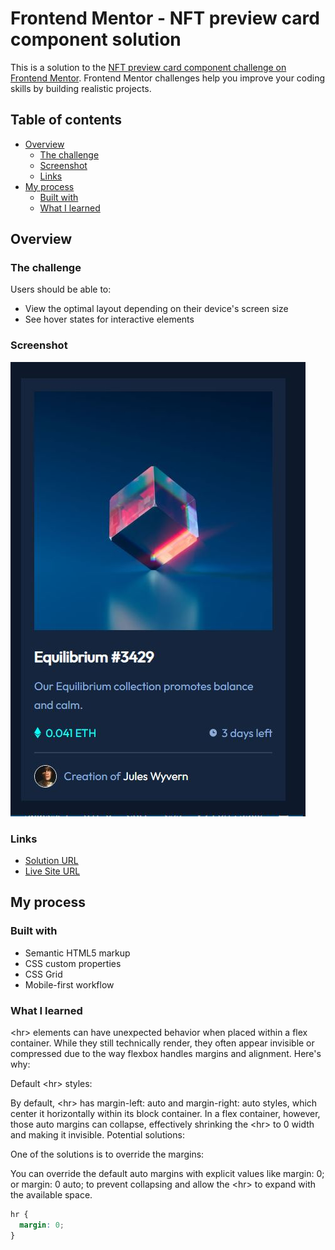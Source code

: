 # Frontend Mentor - NFT preview card component solution

This is a solution to the [NFT preview card component challenge on Frontend Mentor](https://www.frontendmentor.io/challenges/nft-preview-card-component-SbdUL_w0U). Frontend Mentor challenges help you improve your coding skills by building realistic projects. 

## Table of contents

- [Overview](#overview)
  - [The challenge](#the-challenge)
  - [Screenshot](#screenshot)
  - [Links](#links)
- [My process](#my-process)
  - [Built with](#built-with)
  - [What I learned](#what-i-learned)
  
## Overview

### The challenge

Users should be able to:

- View the optimal layout depending on their device's screen size
- See hover states for interactive elements

### Screenshot

![](./screenshot.jpg)

### Links

- [Solution URL](https://github.com/mriyaz/NFT-preview-card-component)
- [Live Site URL](https://mriyaz.github.io/NFT-preview-card-component/)

## My process

### Built with

- Semantic HTML5 markup
- CSS custom properties
- CSS Grid
- Mobile-first workflow

### What I learned

&lt;hr&gt; elements can have unexpected behavior when placed within a flex container. While they still technically render, they often appear invisible or compressed due to the way flexbox handles margins and alignment. Here's why:

Default &lt;hr&gt; styles:

By default, &lt;hr&gt; has margin-left: auto and margin-right: auto styles, which center it horizontally within its block container.
In a flex container, however, those auto margins can collapse, effectively shrinking the &lt;hr&gt; to 0 width and making it invisible.
Potential solutions:

One of the solutions is to override the margins:

You can override the default auto margins with explicit values like margin: 0; or margin: 0 auto; to prevent collapsing and allow the &lt;hr&gt; to expand with the available space.
```css
hr {
  margin: 0;
}
```
